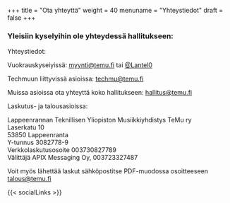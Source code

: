 +++
title = "Ota yhteyttä"
weight = 40
menuname = "Yhteystiedot"
draft = false
+++

### Yleisiin kyselyihin ole yhteydessä hallitukseen:

Yhteystiedot:

Vuokrauskyseiyissä: myynti@temu.fi tai [@Lantel0](https://t.me/Lantel0)

Techmuun liittyvissä asioissa: techmu@temu.fi

Muissa asioissa ota yhteyttä koko hallitukseen: hallitus@temu.fi

Laskutus- ja talousasioissa:

Lappeenrannan Teknillisen Yliopiston Musiikkiyhdistys TeMu ry\
Laserkatu 10\
53850 Lappeenranta\
Y-tunnus 3082778-9\
Verkkolaskutusosoite 003730827789\
Välittäjä APIX Messaging Oy, 003723327487

Voit myös lähettää laskut sähköpostitse PDF-muodossa osoitteeseen talous@temu.fi

{{< socialLinks >}}
